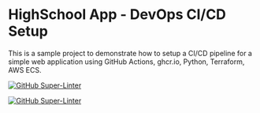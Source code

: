 # HighSchool App - DevOps CI/CD Setup
This is a sample project to demonstrate how to setup a CI/CD pipeline for a simple web application using GitHub Actions, ghcr.io, Python, Terraform, AWS ECS.

[![GitHub Super-Linter](https://github.com/AliaksandrMikhalchuk/hackathon-team-one/workflows/CI/badge.svg)](https://github.com/marketplace/actions/super-linter)

[![GitHub Super-Linter](https://github.com/AliaksandrMikhalchuk/hackathon-team-one/workflows/CI/badge.svg)](https://github.com/marketplace/actions/super-linter)

